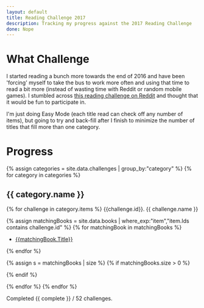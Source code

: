 ```yaml
---
layout: default
title: Reading Challenge 2017
description: Tracking my progress against the 2017 Reading Challenge
done: Nope
---
```


# What Challenge
I started reading a bunch more towards the end of 2016 and have been 'forcing' myself to take the bus to work more often and using that time to read a bit more (instead of wasting time with Reddit or random mobile games).  I stumbled across [this reading challenge on Reddit](https://www.reddit.com/r/books/comments/5iqd7j/a_2017_reading_challenge_to_keep_you_well_rounded/) and thought that it would be fun to participate in.

I'm just doing Easy Mode (each title read can check off any number of items), but going to try and back-fill after I finish to minimize the number of titles that fill more than one category.

# Progress

{% assign categories = site.data.challenges | group_by:"category" %}
{% for category in categories %}
## {{ category.name }}
{% for challenge in category.items %}
{{challenge.id}}\. {{ challenge.name }}

{% assign matchingBooks = site.data.books | where_exp:"item","item.Ids contains challenge.id" %}
{% for matchingBook in matchingBooks %}
<ul>
  <li><a href="https://www.goodreads.com/book/show/{{matchingBook.GoodReadsId}}">{{matchingBook.Title}}</a></li>
</ul>
{% endfor %}

{% assign s = matchingBooks | size %}
{% if matchingBooks.size > 0 %}
<!--{% increment complete %}-->
{% endif %}

{% endfor %}
{% endfor %}

Completed {{ complete }} / 52 challenges.
